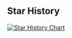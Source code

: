 ## Star History

[![Star History Chart](https://api.star-history.com/svg?repos=keras-team/keras,BVLC/caffe,tensorflow/tensorflow,apache/mxnet,Theano/Theano,deeplearning4j/deeplearning4j,PaddlePaddle/Paddle,pytorch/pytorch,deepjavalibrary/djl&type=Date)](https://star-history.com/#keras-team/keras&BVLC/caffe&tensorflow/tensorflow&apache/mxnet&Theano/Theano&deeplearning4j/deeplearning4j&PaddlePaddle/Paddle&pytorch/pytorch&deepjavalibrary/djl&Date)
